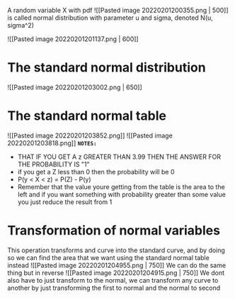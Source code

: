 A random variable X with pdf
![[Pasted image 20220201200355.png | 500]]
is called normal distribution with parameter u and sigma, denoted N(u, sigma^2)

![[Pasted image 20220201201137.png | 600]]

# The standard normal distribution
 ![[Pasted image 20220201203002.png | 650]]

# The standard normal table
 ![[Pasted image 20220201203852.png]]
 ![[Pasted image 20220201203818.png]]
**`NOTES:`**
- THAT IF YOU GET A z GREATER THAN 3.99 THEN THE ANSWER FOR THE PROBABILITY IS "1"
- if you get a Z less than 0 then the probability will be 0
- P(y < X < z) = P(Z) - P(y)
- Remember that the value youre getting from the table is the area to the left and if you want something with probability greater than some value you just reduce the result from 1
# Transformation of normal variables
This operation transforms and curve into the standard curve, and by doing so we can find the area that we want using the standard normal table instead
 ![[Pasted image 20220201204955.png | 750]]
We can do the same thing but in reverse
![[Pasted image 20220201204915.png | 750]]
We dont also have to just transform to the normal, we can transform any curve to another by just transforming the first to normal and the normal to second